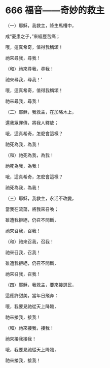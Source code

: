 # 666 福音——奇妙的救主

（一）耶穌，我救主，降生馬槽中，

成“憂患之子，”來經歷苦痛；

哦，這真希奇，值得我稱頌！

祂來尋我，尋我！

（和）祂來尋我，尋我！

祂來尋我，尋我！’

哦，這真希奇，值得我稱頌！

祂來尋我，尋我！

（二）耶穌，我救主，在加略木上，

還我眾罪債，將我人釋放；

哦，這真希奇，怎麼會這樣？

祂死為我，為我！

（和）祂死為我，為我！

祂死為我，為我！

哦，這真希奇，怎麼會這樣？

祂死為我，為我！

（三）耶穌，我救主，永活不改變，

當我在流蕩，將我來召喚；

雖遭我拒絕，仍召不間斷，

祂來召我，召我！

（和）祂來召我，召我！

祂來召我，召我！

雖遭我拒絕，仍召不間斷，

祂來召我，召我！

（四）耶穌，我救主，要來接選民，

這應許甜美，當年日飛奔：

哦，我要見祂從天上降臨，

祂來接我，接我！

（和）祂來接我，接我！

祂來接我接我！

哦，我要見祂從天上降臨，

祂來接我，接我！

